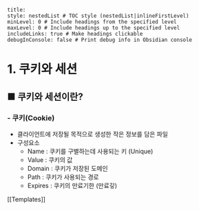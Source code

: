 ```table-of-contents
title: 
style: nestedList # TOC style (nestedList|inlineFirstLevel)
minLevel: 0 # Include headings from the specified level
maxLevel: 0 # Include headings up to the specified level
includeLinks: true # Make headings clickable
debugInConsole: false # Print debug info in Obsidian console
```

# 1. 쿠키와 세션
## ■ 쿠키와 세션이란?

### - 쿠키(Cookie)
- 클라이언트에 저장될 목적으로 생성한 작은 정보를 담은 파일
- 구성요소
	- Name : 쿠키를 구별하는데 사용되는 키 (Unique)
	- Value : 쿠키의 값
	- Domain : 쿠키가 저장된 도메인
	- Path : 쿠키가 사용되는 경로
	- Expires : 쿠키의 만료기한 (만료깋)






[[Templates]]
